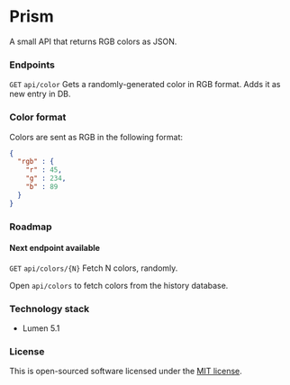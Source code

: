 # Prism

A small API that returns RGB colors as JSON.


### Endpoints

`GET` `api/color` Gets a randomly-generated color in RGB format. Adds it as new entry in DB.

### Color format

Colors are sent as RGB in the following format:

```json
{
  "rgb" : {
    "r" : 45,
    "g" : 234,
    "b" : 89
  }
}
```

### Roadmap

#### Next endpoint available

`GET` `api/colors/{N}` Fetch N colors, randomly.

Open `api/colors` to fetch colors from the history database.

### Technology stack

* Lumen 5.1


### License

This is open-sourced software licensed under the [MIT license](http://opensource.org/licenses/MIT).
